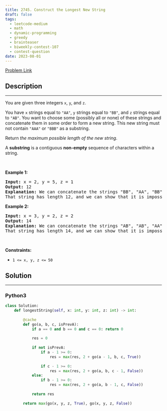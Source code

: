 ```yaml
---
title: 2745. Construct the Longest New String
draft: false
tags: 
  - leetcode-medium
  - math
  - dynamic-programming
  - greedy
  - brainteaser
  - biweekly-contest-107
  - contest-question
date: 2023-08-01
---
```


[Problem Link](https://leetcode.com/problems/construct-the-longest-new-string/)

## Description

---
<p>You are given three integers <code>x</code>, <code>y</code>, and <code>z</code>.</p>

<p>You have <code>x</code> strings equal to <code>&quot;AA&quot;</code>, <code>y</code> strings equal to <code>&quot;BB&quot;</code>, and <code>z</code> strings equal to <code>&quot;AB&quot;</code>. You want to choose some (possibly all or none) of these strings and concatenate them in some order to form a new string. This new string must not contain <code>&quot;AAA&quot;</code> or <code>&quot;BBB&quot;</code> as a substring.</p>

<p>Return <em>the maximum possible length of the new string</em>.</p>

<p>A <b>substring</b> is a contiguous <strong>non-empty</strong> sequence of characters within a string.</p>

<p>&nbsp;</p>
<p><strong class="example">Example 1:</strong></p>

<pre>
<strong>Input:</strong> x = 2, y = 5, z = 1
<strong>Output:</strong> 12
<strong>Explanation: </strong>We can concatenate the strings &quot;BB&quot;, &quot;AA&quot;, &quot;BB&quot;, &quot;AA&quot;, &quot;BB&quot;, and &quot;AB&quot; in that order. Then, our new string is &quot;BBAABBAABBAB&quot;. 
That string has length 12, and we can show that it is impossible to construct a string of longer length.
</pre>

<p><strong class="example">Example 2:</strong></p>

<pre>
<strong>Input:</strong> x = 3, y = 2, z = 2
<strong>Output:</strong> 14
<strong>Explanation:</strong> We can concatenate the strings &quot;AB&quot;, &quot;AB&quot;, &quot;AA&quot;, &quot;BB&quot;, &quot;AA&quot;, &quot;BB&quot;, and &quot;AA&quot; in that order. Then, our new string is &quot;ABABAABBAABBAA&quot;. 
That string has length 14, and we can show that it is impossible to construct a string of longer length.
</pre>

<p>&nbsp;</p>
<p><strong>Constraints:</strong></p>

<ul>
	<li><code>1 &lt;= x, y, z &lt;= 50</code></li>
</ul>


## Solution

---
### Python3
``` py title='construct-the-longest-new-string'
class Solution:
    def longestString(self, x: int, y: int, z: int) -> int:
        
        @cache
        def go(a, b, c, isPrevA):
            if a == 0 and b == 0 and c == 0: return 0
            
            res = 0
            
            if not isPrevA:
                if a - 1 >= 0:
                    res = max(res, 2 + go(a - 1, b, c, True))
                
                if c - 1 >= 0:
                    res = max(res, 2 + go(a, b, c - 1, False))
            else:
                if b - 1 >= 0:
                    res = max(res, 2 + go(a, b - 1, c, False))
            
            return res
        
        return max(go(x, y, z, True), go(x, y, z, False))
            
```

